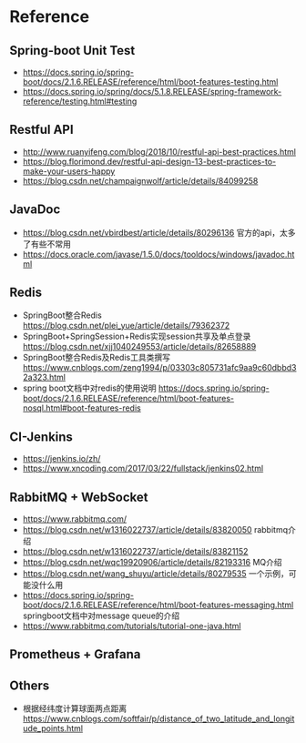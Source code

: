 # Reference
## Spring-boot Unit Test
* https://docs.spring.io/spring-boot/docs/2.1.6.RELEASE/reference/html/boot-features-testing.html
* <https://docs.spring.io/spring/docs/5.1.8.RELEASE/spring-framework-reference/testing.html#testing>

## Restful API
* http://www.ruanyifeng.com/blog/2018/10/restful-api-best-practices.html
* https://blog.florimond.dev/restful-api-design-13-best-practices-to-make-your-users-happy
* https://blog.csdn.net/champaignwolf/article/details/84099258

## JavaDoc
* https://blog.csdn.net/vbirdbest/article/details/80296136
官方的api，太多了有些不常用
* https://docs.oracle.com/javase/1.5.0/docs/tooldocs/windows/javadoc.html

## Redis
* SpringBoot整合Redis   https://blog.csdn.net/plei_yue/article/details/79362372
* SpringBoot+SpringSession+Redis实现session共享及单点登录 https://blog.csdn.net/xjj1040249553/article/details/82658889
* SpringBoot整合Redis及Redis工具类撰写 https://www.cnblogs.com/zeng1994/p/03303c805731afc9aa9c60dbbd32a323.html
* spring boot文档中对redis的使用说明 https://docs.spring.io/spring-boot/docs/2.1.6.RELEASE/reference/html/boot-features-nosql.html#boot-features-redis

## CI-Jenkins
* https://jenkins.io/zh/
* https://www.xncoding.com/2017/03/22/fullstack/jenkins02.html

## RabbitMQ + WebSocket
* https://www.rabbitmq.com/
* https://blog.csdn.net/w1316022737/article/details/83820050 rabbitmq介绍
* https://blog.csdn.net/w1316022737/article/details/83821152
* https://blog.csdn.net/wqc19920906/article/details/82193316 MQ介绍
* https://blog.csdn.net/wang_shuyu/article/details/80279535 一个示例，可能没什么用
* https://docs.spring.io/spring-boot/docs/2.1.6.RELEASE/reference/html/boot-features-messaging.html springboot文档中对message queue的介绍
* https://www.rabbitmq.com/tutorials/tutorial-one-java.html

## Prometheus + Grafana

## Others
* 根据经纬度计算球面两点距离 https://www.cnblogs.com/softfair/p/distance_of_two_latitude_and_longitude_points.html
